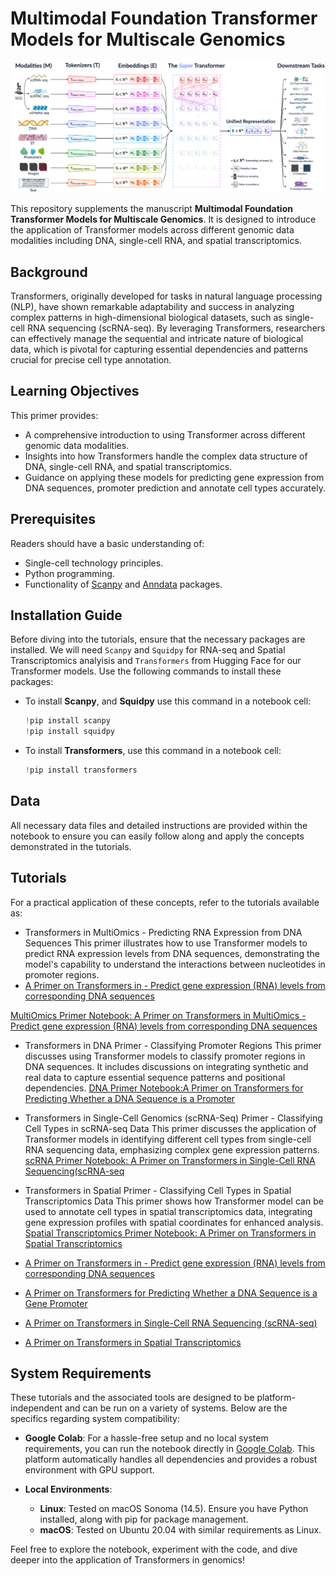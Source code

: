# Multimodal Foundation Transformer Models for Multiscale Genomics

![Alt text](schematic.png)


This repository supplements the manuscript **Multimodal Foundation Transformer Models for Multiscale Genomics**. It is designed to introduce the application of Transformer models across different genomic data modalities including DNA, single-cell RNA, and spatial transcriptomics. 


## Background
Transformers, originally developed for tasks in natural language processing (NLP), have shown remarkable adaptability and success in analyzing complex patterns in high-dimensional biological datasets, such as single-cell RNA sequencing (scRNA-seq). By leveraging Transformers, researchers can effectively manage the sequential and intricate nature of biological data, which is pivotal for capturing essential dependencies and patterns crucial for precise cell type annotation.

## Learning Objectives
This primer provides:
- A comprehensive introduction to using Transformer across different genomic data modalities.
- Insights into how Transformers handle the complex data structure of DNA, single-cell RNA, and spatial transcriptomics.
- Guidance on applying these models for predicting gene expression from DNA sequences, promoter prediction and annotate cell types accurately.

## Prerequisites
Readers should have a basic understanding of:
- Single-cell technology principles.
- Python programming.
- Functionality of [Scanpy](https://scanpy.readthedocs.io/en/stable/) and [Anndata](https://anndata.readthedocs.io/en/latest/) packages.

## Installation Guide

Before diving into the  tutorials, ensure that the necessary packages are installed. We will need `Scanpy` and `Squidpy` for RNA-seq and Spatial Transcriptomics analyisis and `Transformers` from Hugging Face for our Transformer models. Use the following commands to install these packages:

- To install **Scanpy**, and **Squidpy** use this command in a notebook cell:
  ```python
  !pip install scanpy
  !pip install squidpy

- To install **Transformers**, use this command in a notebook cell:
  ```python
  !pip install transformers


## Data
All necessary data files and detailed instructions are provided within the notebook to ensure you can easily follow along and apply the concepts demonstrated in the tutorials.

## Tutorials
For a practical application of these concepts, refer to the tutorials available as:

- Transformers in MultiOmics - Predicting RNA Expression from DNA Sequences
This primer illustrates how to use Transformer models to predict RNA expression levels from DNA sequences, demonstrating the model's capability to understand the interactions between nucleotides in promoter regions.
- [A Primer on Transformers in   - Predict gene expression (RNA) levels from corresponding DNA sequences](https://colab.research.google.com/drive/16VxwUb3TQXulSGDdBW8gHG4elp8Rs92s)


[MultiOmics Primer Notebook: A Primer on Transformers in MultiOmics - Predict gene expression (RNA) levels from corresponding DNA sequences](https://colab.research.google.com/drive/1YX_uO73lr8uENXLLj57cMHn796PtAoVd)

- Transformers in DNA Primer - Classifying Promoter Regions
This primer discusses using Transformer models to classify promoter regions in DNA sequences. It includes discussions on integrating synthetic and real data to capture essential sequence patterns and positional dependencies.
[DNA Primer Notebook:A Primer on Transformers for Predicting Whether a DNA Sequence is a Promoter](https://colab.research.google.com/drive/1YX_uO73lr8uENXLLj57cMHn796PtAoVd)

- Transformers in Single-Cell Genomics (scRNA-Seq) Primer - Classifying Cell Types in scRNA-seq Data
This primer discusses the application of Transformer models in identifying different cell types from single-cell RNA sequencing data, emphasizing complex gene expression patterns.
[scRNA Primer Notebook: A Primer on Transformers in Single-Cell RNA Sequencing(scRNA-seq](https://colab.research.google.com/drive/1yDKEFXLIr884JeBDQMHWYthpa-u8k3q9)

- Transformers in Spatial   Primer - Classifying Cell Types in Spatial Transcriptomics Data
This primer shows how Transformer model can be used to annotate cell types in spatial transcriptomics data, integrating gene expression profiles with spatial coordinates for enhanced analysis.
[Spatial Transcriptomics Primer Notebook: A Primer on Transformers in Spatial Transcriptomics](https://colab.research.google.com/drive/13kax9iVi4uI6sh3ciXL9HxLl_RNtBcmy)

- [A Primer on Transformers in   - Predict gene expression (RNA) levels from corresponding DNA sequences](https://colab.research.google.com/drive/16VxwUb3TQXulSGDdBW8gHG4elp8Rs92s)
- [A Primer on Transformers for Predicting Whether a DNA Sequence is a Gene Promoter](https://colab.research.google.com/drive/1YX_uO73lr8uENXLLj57cMHn796PtAoVd)
- [A Primer on Transformers in Single-Cell RNA Sequencing (scRNA-seq)](https://colab.research.google.com/drive/1yDKEFXLIr884JeBDQMHWYthpa-u8k3q9)
- [A Primer on Transformers in Spatial Transcriptomics](https://colab.research.google.com/drive/13kax9iVi4uI6sh3ciXL9HxLl_RNtBcmy)


## System Requirements

These tutorials and the associated tools are designed to be platform-independent and can be run on a variety of systems. Below are the specifics regarding system compatibility:

- **Google Colab**: For a hassle-free setup and no local system requirements, you can run the notebook directly in [Google Colab](https://colab.research.google.com/github/sumeer1/A-Primer-on-Transformers-in-Single-Cell-Genomics/blob/main/A%20Primer%20on%20Transformers%20for%20Cell%20Type%20Annotation.ipynb). This platform automatically handles all dependencies and provides a robust environment with GPU support.

- **Local Environments**:
  - **Linux**: Tested on macOS Sonoma (14.5). Ensure you have Python installed, along with pip for package management.
  - **macOS**: Tested on Ubuntu 20.04 with similar requirements as Linux.
 
    

Feel free to explore the notebook, experiment with the code, and dive deeper into the application of Transformers in genomics!

